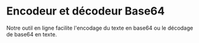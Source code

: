 # Encodeur et décodeur Base64
Notre outil en ligne facilite l'encodage du texte en base64 ou le décodage de base64 en texte.
